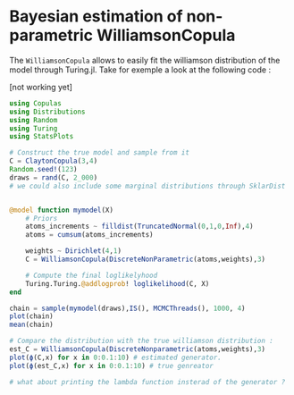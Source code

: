 # Bayesian estimation of non-parametric WilliamsonCopula

The `WilliamsonCopula` allows to easily fit the williamson distribution of the model through Turing.jl. Take for exemple a look at the following code : 

[not working yet]

```julia
using Copulas
using Distributions
using Random
using Turing
using StatsPlots

# Construct the true model and sample from it
C = ClaytonCopula(3,4)
Random.seed!(123)
draws = rand(C, 2_000)
# we could also include some marginal distributions through SklarDist


@model function mymodel(X)
    # Priors
    atoms_increments ~ filldist(TruncatedNormal(0,1,0,Inf),4)
    atoms = cumsum(atoms_increments)

    weights ~ Dirichlet(4,1)
    C = WilliamsonCopula(DiscreteNonParametric(atoms,weights),3)

    # Compute the final loglikelyhood
    Turing.Turing.@addlogprob! loglikelihood(C, X)
end

chain = sample(mymodel(draws),IS(), MCMCThreads(), 1000, 4)
plot(chain)
mean(chain)

# Compare the distribution with the true williamson distribution : 
est_C = WilliamsonCopula(DiscreteNonparametric(atoms,weights),3)
plot(ϕ(C,x) for x in 0:0.1:10) # estimated generator. 
plot(ϕ(est_C,x) for x in 0:0.1:10) # true genreator

# what about printing the lambda function insterad of the generator ? 
```




